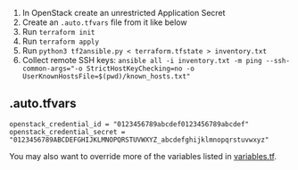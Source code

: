 1. In OpenStack create an unrestricted Application Secret
2. Create an `.auto.tfvars` file from it like below
3. Run `terraform init`
4. Run `terraform apply`
5. Run `python3 tf2ansible.py < terraform.tfstate > inventory.txt`
6. Collect remote SSH keys:
   `ansible all -i inventory.txt -m ping --ssh-common-args="-o StrictHostKeyChecking=no -o UserKnownHostsFile=$(pwd)/known_hosts.txt"`

## .auto.tfvars

```
openstack_credential_id = "0123456789abcdef0123456789abcdef"
openstack_credential_secret = "0123456789ABCDEFGHIJKLMNOPQRSTUVWXYZ_abcdefghijklmnopqrstuvwxyz"
```

You may also want to override more of the variables listed in
[variables.tf](./variables.tf).
